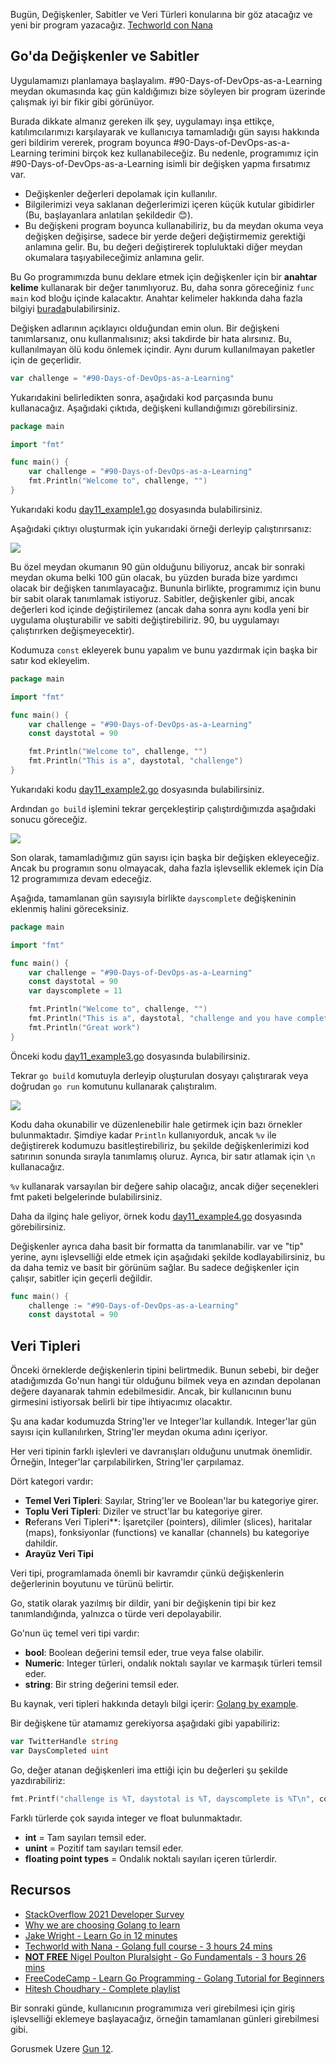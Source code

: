 Bugün, Değişkenler, Sabitler ve Veri Türleri konularına bir göz atacağız ve yeni bir program yazacağız. [Techworld con Nana](https://www.youtube.com/watch?v=yyUHQIec83I) 


## Go'da Değişkenler ve Sabitler

Uygulamamızı planlamaya başlayalım. #90-Days-of-DevOps-as-a-Learning meydan okumasında kaç gün kaldığımızı bize söyleyen bir program üzerinde çalışmak iyi bir fikir gibi görünüyor.

Burada dikkate almanız gereken ilk şey, uygulamayı inşa ettikçe, katılımcılarımızı karşılayarak ve kullanıcıya tamamladığı gün sayısı hakkında geri bildirim vererek, program boyunca #90-Days-of-DevOps-as-a-Learning terimini birçok kez kullanabileceğiz. Bu nedenle, programımız için #90-Days-of-DevOps-as-a-Learning isimli bir değişken yapma fırsatımız var.

- Değişkenler değerleri depolamak için kullanılır.
- Bilgilerimizi veya saklanan değerlerimizi içeren küçük kutular gibidirler (Bu, başlayanlara anlatılan şekildedir 😊).
- Bu değişkeni program boyunca kullanabiliriz, bu da meydan okuma veya değişken değişirse, sadece bir yerde değeri değiştirmemiz gerektiği anlamına gelir. Bu, bu değeri değiştirerek topluluktaki diğer meydan okumalara taşıyabileceğimiz anlamına gelir.

Bu Go programımızda bunu deklare etmek için değişkenler için bir **anahtar kelime** kullanarak bir değer tanımlıyoruz. Bu, daha sonra göreceğiniz `func main` kod bloğu içinde kalacaktır. Anahtar kelimeler hakkında daha fazla bilgiyi [burada](https://go.dev/ref/spec#Keywords)bulabilirsiniz.

Değişken adlarının açıklayıcı olduğundan emin olun. Bir değişkeni tanımlarsanız, onu kullanmalısınız; aksi takdirde bir hata alırsınız. Bu, kullanılmayan ölü kodu önlemek içindir. Aynı durum kullanılmayan paketler için de geçerlidir.

```go
var challenge = "#90-Days-of-DevOps-as-a-Learning"
```

Yukarıdakini belirledikten sonra, aşağıdaki kod parçasında bunu kullanacağız. Aşağıdaki çıktıda, değişkeni kullandığımızı görebilirsiniz.

```go
package main

import "fmt"

func main() {
    var challenge = "#90-Days-of-DevOps-as-a-Learning"
    fmt.Println("Welcome to", challenge, "")
}
```

Yukarıdaki kodu [day11_example1.go](Go/day11_example1.go) dosyasında bulabilirsiniz.

Aşağıdaki çıktıyı oluşturmak için yukarıdaki örneği derleyip çalıştırırsanız:

![](Images/Day11_Go1.png)

Bu özel meydan okumanın 90 gün olduğunu biliyoruz, ancak bir sonraki meydan okuma belki 100 gün olacak, bu yüzden burada bize yardımcı olacak bir değişken tanımlayacağız. Bununla birlikte, programımız için bunu bir sabit olarak tanımlamak istiyoruz. Sabitler, değişkenler gibi, ancak değerleri kod içinde değiştirilemez (ancak daha sonra aynı kodla yeni bir uygulama oluşturabilir ve sabiti değiştirebiliriz. 90, bu uygulamayı çalıştırırken değişmeyecektir).


Kodumuza `const` ekleyerek bunu yapalım ve bunu yazdırmak için başka bir satır kod ekleyelim. 

```go
package main

import "fmt"

func main() {
    var challenge = "#90-Days-of-DevOps-as-a-Learning"
    const daystotal = 90

    fmt.Println("Welcome to", challenge, "")
    fmt.Println("This is a", daystotal, "challenge")
}
```


Yukarıdaki kodu [day11_example2.go](Go/day11_example2.go) dosyasında bulabilirsiniz.

Ardından `go build` işlemini tekrar gerçekleştirip çalıştırdığımızda aşağıdaki sonucu göreceğiz.


![](Images/Day11_Go2.png)

Son olarak, tamamladığımız gün sayısı için başka bir değişken ekleyeceğiz. Ancak bu programın sonu olmayacak, daha fazla işlevsellik eklemek için Día 12 programımıza devam edeceğiz.

Aşağıda, tamamlanan gün sayısıyla birlikte `dayscomplete` değişkeninin eklenmiş halini göreceksiniz.

```go
package main

import "fmt"

func main() {
    var challenge = "#90-Days-of-DevOps-as-a-Learning"
    const daystotal = 90
    var dayscomplete = 11

    fmt.Println("Welcome to", challenge, "")
    fmt.Println("This is a", daystotal, "challenge and you have completed", dayscomplete, "days")
    fmt.Println("Great work")
}
```

Önceki kodu [day11_example3.go](Go/day11_example3.go) dosyasında bulabilirsiniz.

Tekrar `go build` komutuyla derleyip oluşturulan dosyayı çalıştırarak veya doğrudan `go run` komutunu kullanarak çalıştıralım.


![](Images/Day11_Go3.png)

Kodu daha okunabilir ve düzenlenebilir hale getirmek için bazı örnekler bulunmaktadır. Şimdiye kadar `Println` kullanıyorduk, ancak `%v` ile değiştirerek kodumuzu basitleştirebiliriz, bu şekilde değişkenlerimizi kod satırının sonunda sırayla tanımlamış oluruz. Ayrıca, bir satır atlamak için `\n` kullanacağız.

`%v` kullanarak varsayılan bir değere sahip olacağız, ancak diğer seçenekleri fmt paketi belgelerinde bulabilirsiniz.

Daha da ilginç hale geliyor, örnek kodu [day11_example4.go](Go/day11_example4.go) dosyasında görebilirsiniz.

Değişkenler ayrıca daha basit bir formatta da tanımlanabilir. var ve "tip" yerine, aynı işlevselliği elde etmek için aşağıdaki şekilde kodlayabilirsiniz, bu da daha temiz ve basit bir görünüm sağlar. Bu sadece değişkenler için çalışır, sabitler için geçerli değildir.

```go
func main() {
    challenge := "#90-Days-of-DevOps-as-a-Learning"
    const daystotal = 90
```

## Veri Tipleri

Önceki örneklerde değişkenlerin tipini belirtmedik. Bunun sebebi, bir değer atadığımızda Go'nun hangi tür olduğunu bilmek veya en azından depolanan değere dayanarak tahmin edebilmesidir. Ancak, bir kullanıcının bunu girmesini istiyorsak belirli bir tipe ihtiyacımız olacaktır.

Şu ana kadar kodumuzda String'ler ve Integer'lar kullandık. Integer'lar gün sayısı için kullanılırken, String'ler meydan okuma adını içeriyor.

Her veri tipinin farklı işlevleri ve davranışları olduğunu unutmak önemlidir. Örneğin, Integer'lar çarpılabilirken, String'ler çarpılamaz.

Dört kategori vardır:

- **Temel Veri Tipleri**: Sayılar, String'ler ve Boolean'lar bu kategoriye girer.
- **Toplu Veri Tipleri**: Diziler ve struct'lar bu kategoriye girer.
- **R**eferans Veri Tipleri**: İşaretçiler (pointers), dilimler (slices), haritalar (maps), fonksiyonlar (functions) ve kanallar (channels) bu kategoriye dahildir.
- **Arayüz Veri Tipi**

Veri tipi, programlamada önemli bir kavramdır çünkü değişkenlerin değerlerinin boyutunu ve türünü belirtir.

Go, statik olarak yazılmış bir dildir, yani bir değişkenin tipi bir kez tanımlandığında, yalnızca o türde veri depolayabilir.

Go'nun üç temel veri tipi vardır:


- **bool**:  Boolean değerini temsil eder, true veya false olabilir.
- **Numeric**:  Integer türleri, ondalık noktalı sayılar ve karmaşık türleri temsil eder.
- **string**: Bir string değerini temsil eder.

Bu kaynak, veri tipleri hakkında detaylı bilgi içerir: [Golang by example](https://golangbyexample.com/all-data-types-in-golang-with-examples/).

Bir değişkene tür atamamız gerekiyorsa aşağıdaki gibi yapabiliriz:

```go
var TwitterHandle string
var DaysCompleted uint
```

Go, değer atanan değişkenleri ima ettiği için bu değerleri şu şekilde yazdırabiliriz:

```go
fmt.Printf("challenge is %T, daystotal is %T, dayscomplete is %T\n", conference, daystotal, dayscomplete)
```

Farklı türlerde çok sayıda integer ve float bulunmaktadır.


- **int** =  Tam sayıları temsil eder.
- **unint** = Pozitif tam sayıları temsil eder.
- **floating point types** = Ondalık noktalı sayıları içeren türlerdir.

## Recursos

- [StackOverflow 2021 Developer Survey](https://insights.stackoverflow.com/survey/2021)
- [Why we are choosing Golang to learn](https://www.youtube.com/watch?v=7pLqIIAqZD4&t=9s)
- [Jake Wright - Learn Go in 12 minutes](https://www.youtube.com/watch?v=C8LgvuEBraI&t=312s)
- [Techworld with Nana - Golang full course - 3 hours 24 mins](https://www.youtube.com/watch?v=yyUHQIec83I)
- [**NOT FREE** Nigel Poulton Pluralsight - Go Fundamentals - 3 hours 26 mins](https://www.pluralsight.com/courses/go-fundamentals)
- [FreeCodeCamp - Learn Go Programming - Golang Tutorial for Beginners](https://www.youtube.com/watch?v=YS4e4q9oBaU&t=1025s)
- [Hitesh Choudhary - Complete playlist](https://www.youtube.com/playlist?list=PLRAV69dS1uWSR89FRQGZ6q9BR2b44Tr9N)

Bir sonraki günde, kullanıcının programımıza veri girebilmesi için giriş işlevselliği eklemeye başlayacağız, örneğin tamamlanan günleri girebilmesi gibi.

Gorusmek Uzere [Gun 12](day12.md).
